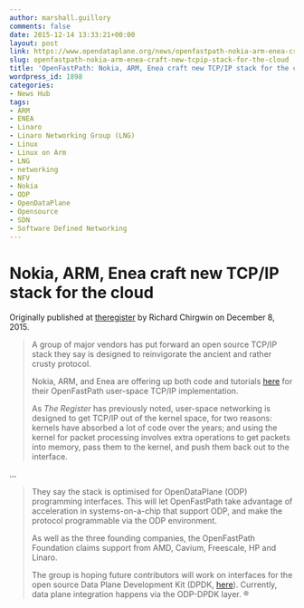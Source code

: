 ```yaml
---
author: marshall.guillory
comments: false
date: 2015-12-14 13:33:21+00:00
layout: post
link: https://www.opendataplane.org/news/openfastpath-nokia-arm-enea-craft-new-tcpip-stack-for-the-cloud/
slug: openfastpath-nokia-arm-enea-craft-new-tcpip-stack-for-the-cloud
title: 'OpenFastPath: Nokia, ARM, Enea craft new TCP/IP stack for the cloud'
wordpress_id: 1898
categories:
- News Hub
tags:
- ARM
- ENEA
- Linaro
- Linaro Networking Group (LNG)
- Linux
- Linux on Arm
- LNG
- networking
- NFV
- Nokia
- ODP
- OpenDataPlane
- Opensource
- SDN
- Software Defined Networking
---
```

# Nokia, ARM, Enea craft new TCP/IP stack for the cloud

Originally published at [theregister](http://www.theregister.co.uk/2015/12/08/nokia_arm_enea_craft_tcpip_stack_for_the_cloud/) by Richard Chirgwin on December 8, 2015.

<blockquote markdown="1">
A group of major vendors has put forward an open source TCP/IP stack they say is designed to reinvigorate the ancient and rather crusty protocol.

Nokia, ARM, and Enea are offering up both code and tutorials [here](http://www.openfastpath.org/) for their OpenFastPath user-space TCP/IP implementation.

As _The Register_ has previously noted, user-space networking is designed to get TCP/IP out of the kernel space, for two reasons: kernels have absorbed a lot of code over the years; and using the kernel for packet processing involves extra operations to get packets into memory, pass them to the kernel, and push them back out to the interface.
</blockquote>


...<!-- more -->

<blockquote markdown="1">
They say the stack is optimised for OpenDataPlane (ODP) programming interfaces. This will let OpenFastPath take advantage of acceleration in systems-on-a-chip that support ODP, and make the protocol programmable via the ODP environment.

As well as the three founding companies, the OpenFastPath Foundation claims support from AMD, Cavium, Freescale, HP and Linaro.

The group is hoping future contributors will work on interfaces for the open source Data Plane Development Kit (DPDK, [here](http://dpdk.org/)). Currently, data plane integration happens via the ODP-DPDK layer. ®
</blockquote>
